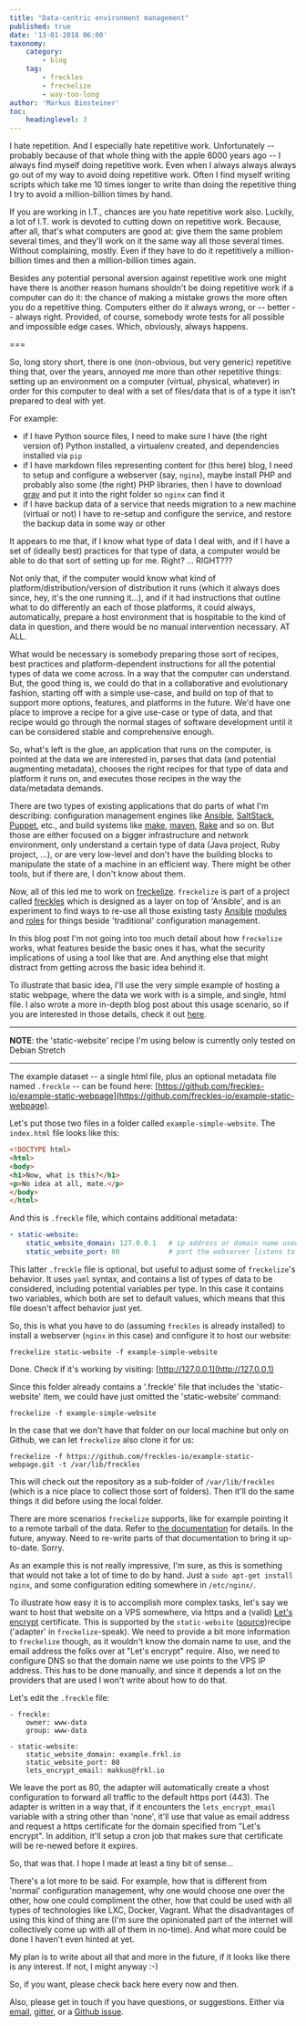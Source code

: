 ```yaml
---
title: "Data-centric environment management"
published: true
date: '13-01-2018 06:00'
taxonomy:
    category:
        - blog
    tag:
        - freckles
        - freckelize
        - way-too-long
author: 'Markus Binsteiner'
toc:
    headinglevel: 3
---
```


I hate repetition. And I especially hate repetitive work. Unfortunately -- probably because of that whole thing with the apple 6000 years ago -- I always find myself doing repetitive work. Even when I always always always go out of my way to avoid doing repetitive work. Often I find myself writing scripts which take me 10 times longer to write than doing the repetitive thing I try to avoid a million-billion times by hand. 

If you are working in I.T., chances are you hate repetitive work also. Luckily, a lot of I.T. work is devoted to cutting down on repetitive work. Because, after all, that's what computers are good at: give them the same problem several times, and they'll work on it the same way all those several times. Without complaining, mostly. Even if they have to do it repetitively a million-billion times and then a million-billion times again.

Besides any potential personal aversion against repetitive work one might have there is another reason humans shouldn't be doing repetitive work if a computer can do it: the chance of making a mistake grows the more often you do a repetitive thing. Computers either do it always wrong, or -- better -- always right. Provided, of course, somebody wrote tests for all possible and impossible edge cases. Which, obviously, always happens.

===

So, long story short, there is one (non-obvious, but very generic) repetitive thing that, over the years, annoyed me more than other repetitive things: setting up an environment on a computer (virtual, physical, whatever) in order for this computer to deal with a set of files/data that is of a type it isn't prepared to deal with yet. 

For example: 

- if I have Python source files, I need to make sure I have (the right version of) Python installed, a virtualenv created, and dependencies installed via `pip`
- if I have markdown files representing content for (this here) blog, I need to setup and configure a webserver (say, `nginx`), maybe install PHP and probably also some (the right) PHP libraries, then I have to download [grav](https://getgrav.org) and put it into the right folder so `nginx` can find it
- if I have backup data of a service that needs migration to a new machine (virtual or not) I have to re-setup and configure the service, and restore the backup data in some way or other

It appears to me that, if I know what type of data I deal with, and if I have a set of (ideally best) practices for that type of data, a computer would be able to do that sort of setting up for me. Right? ... RIGHT???

Not only that, if the computer would know what kind of platform/distribution/version of distribution it runs (which it always does since, hey, it's the one running it...), and if it had instructions that outline what to do differently an each of those platforms, it could always, automatically, prepare a host environment that is hospitable to the kind of data in question, and there would be no manual intervention necessary. AT ALL.

What would be necessary is somebody preparing those sort of recipes, best practices and platform-dependent instructions for all the potential types of data we come across. In a way that the computer can understand. But, the good thing is, we could do that in a collaborative and evolutionary fashion, starting off with a simple use-case, and build on top of that to support more options, features, and platforms in the future. We'd have one place to improve a recipe for a give use-case or type of data, and that recipe would go through the normal stages of software development until it can be considered stable and comprehensive enough. 

So, what's left is the glue, an application that runs on the computer, is pointed at the data we are interested in, parses that data (and potential augmenting metadata), chooses the right recipes for that type of data and platform it runs on, and executes those recipes in the way the data/metadata demands.

There are two types of existing applications that do parts of what I'm describing: configuration management engines like [Ansible](https://ansible.com), [SaltStack](https://saltstack.com/), [Puppet](https://puppet.com), etc., and build systems like [make](https://www.gnu.org/software/make/), [maven](https://maven.apache.org/), [Rake](https://github.com/ruby/rake) and so on. But those are either focused on a bigger infrastructure and network environment, only understand a certain type of data (Java project, Ruby project, ...), or are very low-level and don't have the building blocks to manipulate the state of a machine in an efficient way. There might be other tools, but if there are, I don't know about them.

Now, all of this led me to work on [freckelize](https://docs.freckles.io/en/latest/freckelize_command.html). `freckelize` is part of a project called [freckles](https://github.com/makkus/freckles) which is designed as a layer on top of 'Ansible', and is an experiment to find ways to re-use all those existing tasty [Ansible](https://ansible.com) [modules](http://docs.ansible.com/list_of_all_modules.html) and [roles](https://galaxy.ansible.com/) for things beside 'traditional' configuration management.

In this blog post I'm not going into too much detail about how `freckelize` works, what features beside the basic ones it has, what the security implications of using a tool like that are. And anything else that might distract from getting across the basic idea behind it. 

To illustrate that basic idea, I'll use the very simple example of hosting a static webpage, where the data we work with is a simple, and single, html file. I also wrote a more in-depth blog post about this usage scenario, so if you are interested in those details, check it out [here](XXXX).

---

**NOTE**: the 'static-website' recipe I'm using below is currently only tested on Debian Stretch

---

The example dataset -- a single html file, plus an optional metadata file named `.freckle` -- can be found here: [https://github.com/freckles-io/example-static-webpage](https://github.com/freckles-io/example-static-webpage).

Let's put those two files in a folder called `example-simple-website`. The `index.html` file looks like this:

```html
<!DOCTYPE html>
<html>
<body>
<h1>Now, what is this?</h1>
<p>No idea at all, mate.</p>
</body>
</html>
```

And this is `.freckle` file, which contains additional metadata:

```yml
- static-website:
    static_website_domain: 127.0.0.1   # ip address or domain name used by this server
    static_website_port: 80            # port the webserver listens to
```

This latter `.freckle` file is optional, but useful to adjust some of `freckelize`'s behavior. It uses `yaml` syntax, and contains a list of types of data to be considered, including potential variables per type. In this case it contains two variables, which both are set to default values, which means that this file doesn't affect behavior just yet.

So, this is what you have to do (assuming `freckles` is already installed) to install a webserver (`nginx` in this case) and configure it to host our website:

```
freckelize static-website -f example-simple-website
```

Done. Check if it's working by visiting: [http://127.0.0.1](http://127.0.0.1)

Since this folder already contains a '.freckle' file that includes the 'static-website' item, we could have just omitted the 'static-website' command:

```
freckelize -f example-simple-website
```

In the case that we don't have that folder on our local machine but only on Github, we can let `freckelize` also clone it for us:

```
freckelize -f https://github.com/freckles-io/example-static-webpage.git -t /var/lib/freckles
```

This will check out the repository as a sub-folder of `/var/lib/freckles` (which is a nice place to collect those sort of folders). Then it'll do the same things it did before using the local folder.

There are more scenarios `freckelize` supports, like for example pointing it to a remote tarball of the data. Refer to [the documentation](https://docs.freckles.io) for details. In the future, anyway. Need to re-write parts of that documentation to bring it up-to-date. Sorry.

As an example this is not really impressive, I'm sure, as this is something that would not take a lot of time to do by hand. Just a `sudo apt-get install nginx`, and some configuration editing somewhere in `/etc/nginx/`.

To illustrate how easy it is to accomplish more complex tasks, let's say we want to host that website on a VPS somewhere, via https and a (valid) [Let's encrypt](https://letsencrypt.org/) certificate. This is supported by the `static-website` ([source](XXX))recipe ('adapter' in `freckelize`-speak). We need to provide a bit more information to `freckelize` though, as it wouldn't know the domain name to use, and the email address the folks over at "Let's encrypt" require. Also, we need to configure DNS so that the domain name we use points to the VPS IP address. This has to be done manually, and since it depends a lot on the providers that are used I won't write about how to do that.

Let's edit the `.freckle` file:

```
- freckle:
    owner: www-data
    group: www-data
    
- static-website:
    static_website_domain: example.frkl.io
    static_website_port: 80
    lets_encrypt_email: makkus@frkl.io
```

We leave the port as 80, the adapter will automatically create a vhost configuration to forward all traffic to the default https port (443). The adapter is written in a way that, if it encounters the `lets_encrypt_email` variable with a string other than 'none', it'll use that value as email address and request a https certificate for the domain specified from "Let's encrypt". In addition, it'll setup a cron job that makes sure that certificate will be re-newed before it expires.

So, that was that. I hope I made at least a tiny bit of sense...

There's a lot more to be said. For example, how that is different from 'normal' configuration management, why one would choose one over the other, how one could compliment the other, how that could be used with all types of technologies like LXC, Docker, Vagrant. What the disadvantages of using this kind of thing are (I'm sure the opinionated part of the internet will collectively come up with all of them in no-time). And what more could be done I haven't even hinted at yet.

My plan is to write about all that and more in the future, if it looks like there is any interest. If not, I might anyway :-)

So, if you want, please check back here every now and then.

Also, please get in touch if you have questions, or suggestions. Either via [email](mailto:makkus@posteo.de), [gitter](https://gitter.im/freckles-io/Lobby), or a [Github issue](https://github.com/makkus/freckles/issues).
